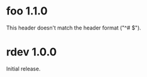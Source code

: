 # foo 1.1.0

This header doesn't match the header format ("^# <package> <version>$").

# rdev 1.0.0

Initial release.
